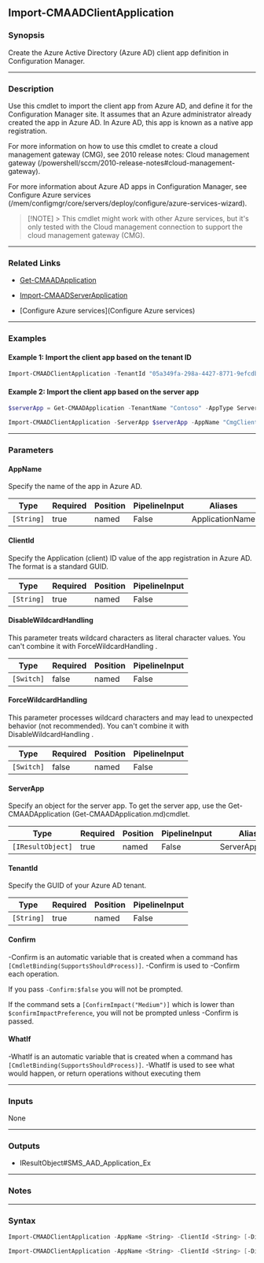 Import-CMAADClientApplication
-----------------------------




### Synopsis
Create the Azure Active Directory (Azure AD) client app definition in Configuration Manager.



---


### Description

Use this cmdlet to import the client app from Azure AD, and define it for the Configuration Manager site. It assumes that an Azure administrator already created the app in Azure AD. In Azure AD, this app is known as a native app registration.



For more information on how to use this cmdlet to create a cloud management gateway (CMG), see 2010 release notes: Cloud management gateway (/powershell/sccm/2010-release-notes#cloud-management-gateway).



For more information about Azure AD apps in Configuration Manager, see Configure Azure services (/mem/configmgr/core/servers/deploy/configure/azure-services-wizard).



> [!NOTE] > This cmdlet might work with other Azure services, but it's only tested with the Cloud management connection to support the cloud management gateway (CMG).



---


### Related Links
* [Get-CMAADApplication](Get-CMAADApplication)



* [Import-CMAADServerApplication](Import-CMAADServerApplication)



* [Configure Azure services](Configure Azure services)





---


### Examples
#### Example 1: Import the client app based on the tenant ID
```PowerShell
Import-CMAADClientApplication -TenantId "05a349fa-298a-4427-8771-9efcdb73431e" -AppName "CmgClientApp" -ClientId "cf114f48-88db-4829-ac45-0c186e86dbf6"
```

#### Example 2: Import the client app based on the server app
```PowerShell
$serverApp = Get-CMAADApplication -TenantName "Contoso" -AppType ServerApplication -AppName "CmgServerApp"

Import-CMAADClientApplication -ServerApp $serverApp -AppName "CmgClientApp" -ClientId "cf114f48-88db-4829-ac45-0c186e86dbf6"
```



---


### Parameters
#### **AppName**

Specify the name of the app in Azure AD.






|Type      |Required|Position|PipelineInput|Aliases        |
|----------|--------|--------|-------------|---------------|
|`[String]`|true    |named   |False        |ApplicationName|



#### **ClientId**

Specify the Application (client) ID value of the app registration in Azure AD. The format is a standard GUID.






|Type      |Required|Position|PipelineInput|
|----------|--------|--------|-------------|
|`[String]`|true    |named   |False        |



#### **DisableWildcardHandling**

This parameter treats wildcard characters as literal character values. You can't combine it with ForceWildcardHandling .






|Type      |Required|Position|PipelineInput|
|----------|--------|--------|-------------|
|`[Switch]`|false   |named   |False        |



#### **ForceWildcardHandling**

This parameter processes wildcard characters and may lead to unexpected behavior (not recommended). You can't combine it with DisableWildcardHandling .






|Type      |Required|Position|PipelineInput|
|----------|--------|--------|-------------|
|`[Switch]`|false   |named   |False        |



#### **ServerApp**

Specify an object for the server app. To get the server app, use the Get-CMAADApplication (Get-CMAADApplication.md)cmdlet.






|Type             |Required|Position|PipelineInput|Aliases          |
|-----------------|--------|--------|-------------|-----------------|
|`[IResultObject]`|true    |named   |False        |ServerApplication|



#### **TenantId**

Specify the GUID of your Azure AD tenant.






|Type      |Required|Position|PipelineInput|
|----------|--------|--------|-------------|
|`[String]`|true    |named   |False        |



#### **Confirm**
-Confirm is an automatic variable that is created when a command has ```[CmdletBinding(SupportsShouldProcess)]```.
-Confirm is used to -Confirm each operation.

If you pass ```-Confirm:$false``` you will not be prompted.


If the command sets a ```[ConfirmImpact("Medium")]``` which is lower than ```$confirmImpactPreference```, you will not be prompted unless -Confirm is passed.

#### **WhatIf**
-WhatIf is an automatic variable that is created when a command has ```[CmdletBinding(SupportsShouldProcess)]```.
-WhatIf is used to see what would happen, or return operations without executing them


---


### Inputs
None





---


### Outputs
* IResultObject#SMS_AAD_Application_Ex






---


### Notes




---


### Syntax
```PowerShell
Import-CMAADClientApplication -AppName <String> -ClientId <String> [-DisableWildcardHandling] [-ForceWildcardHandling] -ServerApp <IResultObject> [-Confirm] [-WhatIf] [<CommonParameters>]
```
```PowerShell
Import-CMAADClientApplication -AppName <String> -ClientId <String> [-DisableWildcardHandling] [-ForceWildcardHandling] -TenantId <String> [-Confirm] [-WhatIf] [<CommonParameters>]
```
